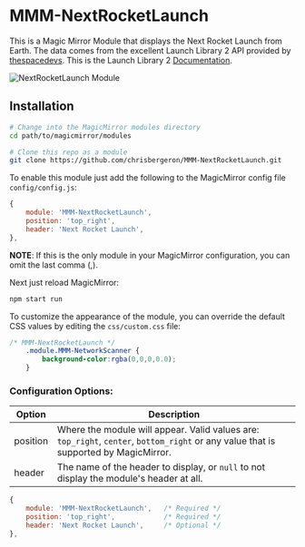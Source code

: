 # MMM-NextRocketLaunch
This is a Magic Mirror Module that displays the Next Rocket Launch from Earth.  The data comes from the excellent Launch Library 2 API provided by [thespacedevs](https://thespacedevs.com/llapi).  This is the Launch Library 2 [Documentation](https://launchlibrary.net/docs/1.4/api.html).

![NextRocketLaunch Module](example1.png)

## Installation
````bash
# Change into the MagicMirror modules directory
cd path/to/magicmirror/modules

# Clone this repo as a module
git clone https://github.com/chrisbergeron/MMM-NextRocketLaunch.git
````

To enable this module just add the following to the MagicMirror config file `config/config.js`:
```javascript
{
	module: 'MMM-NextRocketLaunch',
	position: 'top_right',
	header: 'Next Rocket Launch',
},
```
**NOTE**: If this is the only module in your MagicMirror configuration, you can omit the last comma (,).


Next just reload MagicMirror:
```bash
npm start run
```

To customize the appearance of the module, you can override the default CSS values by editing the `css/custom.css` file:

```css
/* MMM-NextRocketLaunch */
    .module.MMM-NetworkScanner {
        background-color:rgba(0,0,0,0.0);  
    }
```

### Configuration Options:
| Option | Description |
| --- | --- |
| position | Where the module will appear.  Valid values are: `top_right`, `center`, `bottom_right` or any value that is supported by MagicMirror. |
| header | The name of the header to display, or `null` to not display the module's header at all. |

```javascript
{
	module: 'MMM-NextRocketLaunch',   /* Required */
	position: 'top_right',            /* Required */
	header: 'Next Rocket Launch',     /* Optional */
},
```